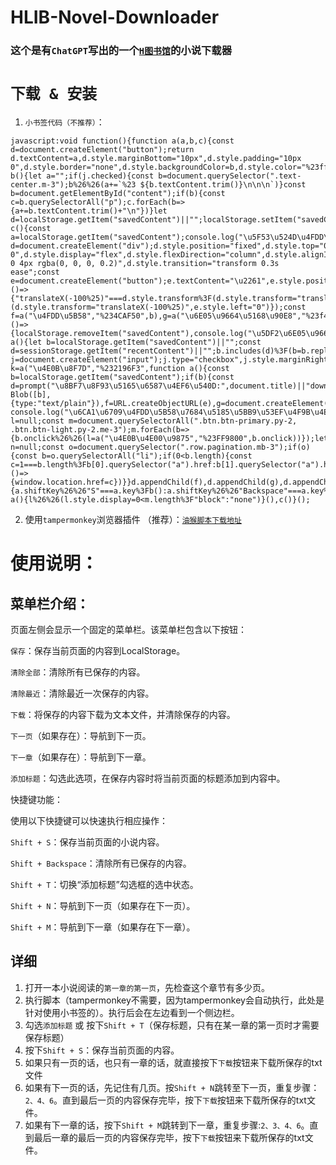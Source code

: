 # HLIB-Novel-Downloader

### 这个是有`ChatGPT`写出的一个[`H图书馆`](https://hlib.cc)的小说下载器


# `下载 & 安装`


1. `小书签代码（不推荐）`：
```
javascript:void function(){function a(a,b,c){const d=document.createElement("button");return d.textContent=a,d.style.marginBottom="10px",d.style.padding="10px 0",d.style.border="none",d.style.backgroundColor=b,d.style.color="%23fff",d.style.cursor="pointer",d.style.width="90%25",d.style.textAlign="center",d.addEventListener("click",c),d}function b(){let a="";if(j.checked){const b=document.querySelector(".text-center.m-3");b%26%26(a+=`%23 ${b.textContent.trim()}\n\n\n`)}const b=document.getElementById("content");if(b){const c=b.querySelectorAll("p");c.forEach(b=>{a+=b.textContent.trim()+"\n"})}let d=localStorage.getItem("savedContent")||"";localStorage.setItem("savedContent",d+"\n\n"+a),sessionStorage.setItem("recentContent",a),console.log("\u5DF2\u4FDD\u5B58\u5185\u5BB9\u5230LocalStorage"),c()}function c(){const a=localStorage.getItem("savedContent");console.log("\u5F53\u524D\u4FDD\u5B58\u7684\u5185\u5BB9:",a)}const d=document.createElement("div");d.style.position="fixed",d.style.top="0",d.style.left="0",d.style.height="100%25",d.style.width="4%25",d.style.backgroundColor="%23333",d.style.color="%23fff",d.style.padding="10px 0",d.style.display="flex",d.style.flexDirection="column",d.style.alignItems="center",d.style.zIndex="9999",d.style.boxShadow="2px 0 4px rgba(0, 0, 0, 0.2)",d.style.transition="transform 0.3s ease";const e=document.createElement("button");e.textContent="\u2261",e.style.position="fixed",e.style.top="10px",e.style.left="4%25",e.style.backgroundColor="%23333",e.style.color="%23fff",e.style.border="none",e.style.padding="10px",e.style.cursor="pointer",e.style.zIndex="10000",e.style.width="4%25",e.addEventListener("click",()=>{"translateX(-100%25)"===d.style.transform%3F(d.style.transform="translateX(0)",e.style.left="4%25"):(d.style.transform="translateX(-100%25)",e.style.left="0")});const f=a("\u4FDD\u5B58","%234CAF50",b),g=a("\u6E05\u9664\u5168\u90E8","%23f44336",()=>{localStorage.removeItem("savedContent"),console.log("\u5DF2\u6E05\u9664\u6240\u6709\u4FDD\u5B58\u7684\u5185\u5BB9"),c()}),h=a("\u6E05\u9664\u6700\u8FD1","%23f44336",function a(){let b=localStorage.getItem("savedContent")||"";const d=sessionStorage.getItem("recentContent")||"";b.includes(d)%3F(b=b.replace(d,""),localStorage.setItem("savedContent",b),console.log("\u5DF2\u6E05\u9664\u6700\u8FD1\u4FDD\u5B58\u7684\u5185\u5BB9")):console.log("\u6CA1\u6709\u627E\u5230\u6700\u8FD1\u4FDD\u5B58\u7684\u5185\u5BB9"),sessionStorage.removeItem("recentContent"),c()}),i=document.createElement("label");i.textContent="\u6DFB\u52A0\u6807\u9898",i.style.marginBottom="10px",i.style.display="flex",i.style.alignItems="center",i.style.width="90%25",i.style.color="%23fff",i.style.justifyContent="center";const j=document.createElement("input");j.type="checkbox",j.style.marginRight="5px",i.prepend(j);const k=a("\u4E0B\u8F7D","%232196F3",function a(){const b=localStorage.getItem("savedContent");if(b){const d=prompt("\u8BF7\u8F93\u5165\u6587\u4EF6\u540D:",document.title)||"download.txt",e=new Blob([b],{type:"text/plain"}),f=URL.createObjectURL(e),g=document.createElement("a");g.href=f,g.download=d,document.body.appendChild(g),g.click(),document.body.removeChild(g),URL.revokeObjectURL(f),localStorage.removeItem("savedContent"),console.log("\u5DF2\u4E0B\u8F7D\u5E76\u6E05\u9664\u4FDD\u5B58\u7684\u5185\u5BB9"),c()}else console.log("\u6CA1\u6709\u4FDD\u5B58\u7684\u5185\u5BB9\u53EF\u4F9B\u4E0B\u8F7D")});let l=null;const m=document.querySelectorAll(".btn.btn-primary.py-2, .btn.btn-light.py-2.me-3");m.forEach(b=>{b.onclick%26%26(l=a("\u4E0B\u4E00\u9875","%23FF9800",b.onclick))});let n=null;const o=document.querySelector(".row.pagination.mb-3");if(o){const b=o.querySelectorAll("li");if(0<b.length){const c=1===b.length%3Fb[0].querySelector("a").href:b[1].querySelector("a").href;n=a("\u4E0B\u4E00\u7AE0","%238E44AD",()=>{window.location.href=c})}}d.appendChild(f),d.appendChild(g),d.appendChild(h),d.appendChild(i),d.appendChild(k),l%26%26d.appendChild(l),n%26%26d.appendChild(n),document.body.appendChild(d),document.body.appendChild(e),document.addEventListener("keydown",a=>{a.shiftKey%26%26"S"===a.key%3Fb():a.shiftKey%26%26"Backspace"===a.key%3F(localStorage.removeItem("savedContent"),console.log("\u5DF2\u6E05\u9664\u6240\u6709\u4FDD\u5B58\u7684\u5185\u5BB9"),c()):a.shiftKey%26%26"T"===a.key%3Fj.checked=!j.checked:a.shiftKey%26%26"N"===a.key%26%26l%3Fl.click():a.shiftKey%26%26"M"===a.key%26%26n%26%26n.click()}),function a(){l%26%26(l.style.display=0<m.length%3F"block":"none")}(),c()}();
```

2. 使用`tampermonkey`浏览器插件 （推荐）：[`油猴脚本下载地址`](https://greasyfork.org/zh-CN/scripts/497248-h%E5%9B%BE%E4%B9%A6%E9%A6%86%E7%88%AC%E8%99%AB)


# 使用说明：
## 菜单栏介绍：

页面左侧会显示一个固定的菜单栏。该菜单栏包含以下按钮：

`保存`：保存当前页面的内容到LocalStorage。

`清除全部`：清除所有已保存的内容。

`清除最近`：清除最近一次保存的内容。

`下载`：将保存的内容下载为文本文件，并清除保存的内容。

`下一页`（如果存在）：导航到下一页。

`下一章`（如果存在）：导航到下一章。

`添加标题`：勾选此选项，在保存内容时将当前页面的标题添加到内容中。

快捷键功能：

使用以下快捷键可以快速执行相应操作：

`Shift + S`：保存当前页面的小说内容。

`Shift + Backspace`：清除所有已保存的内容。

`Shift + T`：切换“添加标题”勾选框的选中状态。

`Shift + N`：导航到下一页（如果存在下一页）。

`Shift + M`：导航到下一章（如果存在下一章）。

## 详细

1. 打开一本小说阅读的`第一章的第一页`，先检查这个章节有多少页。
2. 执行脚本（tampermonkey不需要，因为tampermonkey会自动执行，此处是针对使用小书签的）。执行后会在左边看到一个侧边栏。
3. 勾选`添加标题` 或 按下`Shift + T`（保存标题，只有在某一章的第一页时才需要保存标题）
4. 按下`Shift + S`：保存当前页面的内容。
5. 如果只有一页的话，也只有一章的话，就直接按下`下载`按钮来下载所保存的txt文件
6. 如果有下一页的话，先记住有几页。按`Shift + N`跳转至下一页，重复步骤：`2、4、6`。直到最后一页的内容保存完毕，按下`下载`按钮来下载所保存的txt文件。
7. 如果有下一章的话，按下`Shift + M`跳转到下一章，重复步骤:`2、3、4、6`。直到最后一章的最后一页的内容保存完毕，按下`下载`按钮来下载所保存的txt文件。


